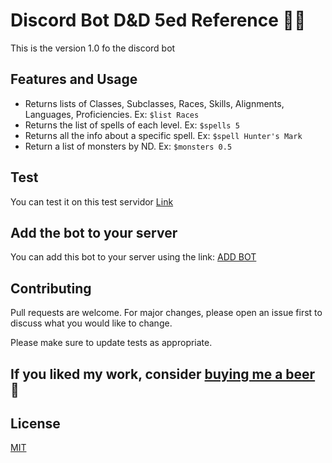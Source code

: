 # Discord Bot D&D 5ed Reference 🎲🎲
This is the version 1.0 fo the discord bot

## Features and Usage
- Returns lists of Classes, Subclasses, Races, Skills, Alignments, Languages, Proficiencies. Ex: `$list Races`
- Returns the list of spells of each level. Ex: `$spells 5`
- Returns all the info about a specific spell. Ex: `$spell Hunter's Mark`
- Return a list of monsters by ND. Ex: `$monsters 0.5` 

## Test
You can test it on this test servidor [Link](https://discord.gg/r3ZmYJm4)

## Add the bot to your server
You can add this bot to your server using the link: [ADD BOT](https://discord.com/api/oauth2/authorize?client_id=854685605978832896&scope=bot&permissions=2148002880)

## Contributing
Pull requests are welcome. For major changes, please open an issue first to discuss what you would like to change.

Please make sure to update tests as appropriate.

## If you liked my work, consider [buying me a beer](https://www.buymeacoffee.com/kevinneves) 🥳 


## License
[MIT](https://choosealicense.com/licenses/mit/)
